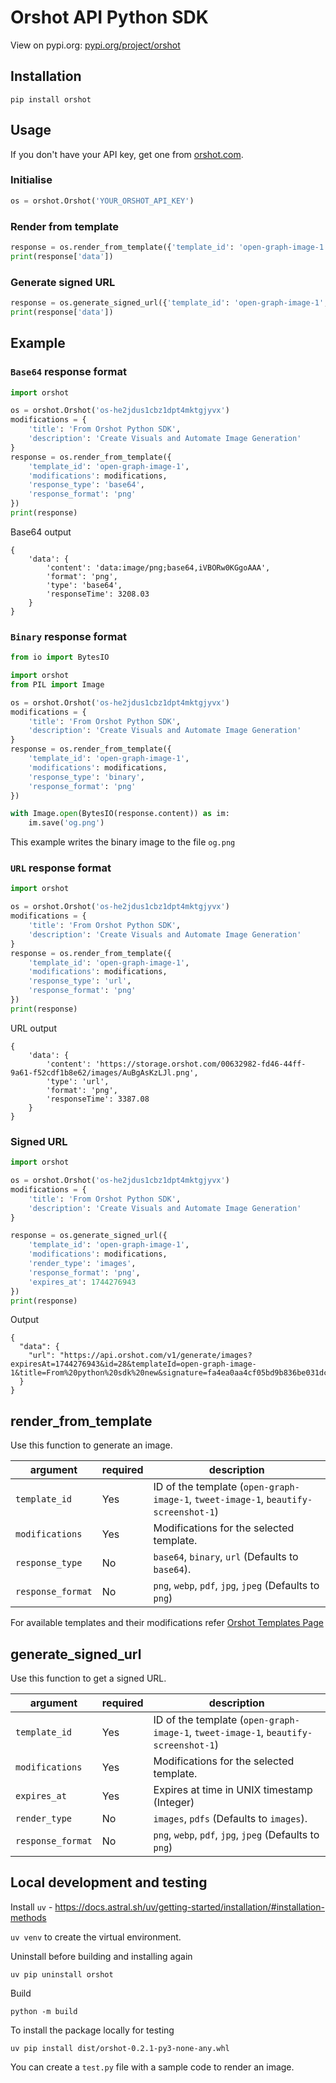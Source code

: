 # Orshot API Python SDK

View on pypi.org: [pypi.org/project/orshot](https://pypi.org/project/orshot/)

## Installation

```
pip install orshot
```

## Usage

If you don't have your API key, get one from [orshot.com](https://orshot.com).

### Initialise

```python
os = orshot.Orshot('YOUR_ORSHOT_API_KEY')
```

### Render from template

```python
response = os.render_from_template({'template_id': 'open-graph-image-1', 'modifications': {'title': 'From python sdk new'}, 'response_type': 'base64', 'response_format': 'png'})
print(response['data'])
```

### Generate signed URL

```python
response = os.generate_signed_url({'template_id': 'open-graph-image-1', 'modifications': {'title': 'From python sdk new'}, 'render_type': 'images', 'response_format': 'png', 'expires_at': 1744276943})
print(response['data'])
```

## Example

### `Base64` response format

```python
import orshot

os = orshot.Orshot('os-he2jdus1cbz1dpt4mktgjyvx')
modifications = {
    'title': 'From Orshot Python SDK',
    'description': 'Create Visuals and Automate Image Generation'
}
response = os.render_from_template({ 
    'template_id': 'open-graph-image-1',
    'modifications': modifications,
    'response_type': 'base64',
    'response_format': 'png'
})
print(response)
```

Base64 output

```
{
    'data': {
        'content': 'data:image/png;base64,iVBORw0KGgoAAA',
        'format': 'png',
        'type': 'base64',
        'responseTime': 3208.03
    }
}
```

### `Binary` response format

```python
from io import BytesIO

import orshot
from PIL import Image

os = orshot.Orshot('os-he2jdus1cbz1dpt4mktgjyvx')
modifications = {
    'title': 'From Orshot Python SDK',
    'description': 'Create Visuals and Automate Image Generation'
}
response = os.render_from_template({ 
    'template_id': 'open-graph-image-1',
    'modifications': modifications,
    'response_type': 'binary',
    'response_format': 'png'
})

with Image.open(BytesIO(response.content)) as im:
    im.save('og.png')
```

This example writes the binary image to the file `og.png`

### `URL` response format

```python
import orshot

os = orshot.Orshot('os-he2jdus1cbz1dpt4mktgjyvx')
modifications = {
    'title': 'From Orshot Python SDK',
    'description': 'Create Visuals and Automate Image Generation'
}
response = os.render_from_template({ 
    'template_id': 'open-graph-image-1',
    'modifications': modifications,
    'response_type': 'url',
    'response_format': 'png'
})
print(response)
```

URL output

```
{
    'data': {
        'content': 'https://storage.orshot.com/00632982-fd46-44ff-9a61-f52cdf1b8e62/images/AuBgAsKzLJl.png',
        'type': 'url',
        'format': 'png',
        'responseTime': 3387.08
    }
}
```

### Signed URL

```python
import orshot

os = orshot.Orshot('os-he2jdus1cbz1dpt4mktgjyvx')
modifications = {
    'title': 'From Orshot Python SDK',
    'description': 'Create Visuals and Automate Image Generation'
}

response = os.generate_signed_url({ 
    'template_id': 'open-graph-image-1',
    'modifications': modifications,
    'render_type': 'images',
    'response_format': 'png',
    'expires_at': 1744276943
})
print(response)
```

Output

```
{
  "data": {
    "url": "https://api.orshot.com/v1/generate/images?expiresAt=1744276943&id=28&templateId=open-graph-image-1&title=From%20python%20sdk%20new&signature=fa4ea0aa4cf05bd9b836be031dccfc26abf41dcc623561ac262c75b658f725f1"
  }
}
```

## render_from_template

Use this function to generate an image.

| argument | required | description |
|----------|----------|-------------|
| `template_id` | Yes | ID of the template (`open-graph-image-1`, `tweet-image-1`, `beautify-screenshot-1`) |
| `modifications` | Yes | Modifications for the selected template. |
| `response_type` | No | `base64`, `binary`, `url` (Defaults to `base64`). |
| `response_format` | No | `png`, `webp`, `pdf`, `jpg`, `jpeg` (Defaults to `png`) |

For available templates and their modifications refer [Orshot Templates Page](https://orshot.com/templates)

## generate_signed_url

Use this function to get a signed URL.

| argument | required | description |
|----------|----------|-------------|
| `template_id` | Yes | ID of the template (`open-graph-image-1`, `tweet-image-1`, `beautify-screenshot-1`) |
| `modifications` | Yes | Modifications for the selected template. |
| `expires_at` | Yes | Expires at time in UNIX timestamp (Integer) |
| `render_type` | No | `images`, `pdfs` (Defaults to `images`). |
| `response_format` | No | `png`, `webp`, `pdf`, `jpg`, `jpeg` (Defaults to `png`) |

## Local development and testing

Install `uv` - https://docs.astral.sh/uv/getting-started/installation/#installation-methods

`uv venv` to create the virtual environment. 

Uninstall before building and installing again

`uv pip uninstall orshot`

Build

`python -m build`

To install the package locally for testing

`uv pip install dist/orshot-0.2.1-py3-none-any.whl`

You can create a `test.py` file with a sample code to render an image.
